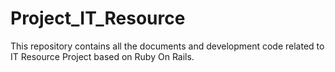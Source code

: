 # Project_IT_Resource
This repository contains all the documents and development code related to IT Resource Project based on Ruby On Rails.
